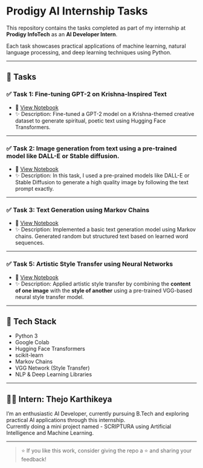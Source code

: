 # Prodigy AI Internship Tasks

This repository contains the tasks completed as part of my internship at **Prodigy InfoTech** as an **AI Developer Intern**.

Each task showcases practical applications of machine learning, natural language processing, and deep learning techniques using Python.

---

## 📘 Tasks

### ✅ Task 1: Fine-tuning GPT-2 on Krishna-Inspired Text

- 🔗 [View Notebook](Task_1/Prodigy_AI_Internship_Task_1_CLEANED.ipynb)
- ✨ Description: Fine-tuned a GPT-2 model on a Krishna-themed creative dataset to generate spiritual, poetic text using Hugging Face Transformers.

---

### ✅ Task 2: Image generation from text using a pre-trained model like DALL-E or Stable diffusion.

- 🔗 [View Notebook](Task_2/Prodigy_AI_Internship_Task_2_CLEANED.ipynb)
- ✨ Description: In this task, I used a pre-prained models like DALL-E or Stable Diffusion to generate a high quality image by following the text prompt exactly.


---

### ✅ Task 3: Text Generation using Markov Chains

- 🔗 [View Notebook](Task_3/Prodigy_AI_Internship_Task_3_CLEANED.ipynb)
- ✨ Description: Implemented a basic text generation model using Markov chains. Generated random but structured text based on learned word sequences.


---

### ✅ Task 5: Artistic Style Transfer using Neural Networks

- 🔗 [View Notebook](Task_5/Prodigy_AI_Internship_Task_5_CLEANED.ipynb)
- ✨ Description: Applied artistic style transfer by combining the **content of one image** with the **style of another** using a pre-trained VGG-based neural style transfer model.

---

## 🔧 Tech Stack

- Python 3
- Google Colab
- Hugging Face Transformers
- scikit-learn
- Markov Chains
- VGG Network (Style Transfer)
- NLP & Deep Learning Libraries

---

## 🧑‍💻 Intern: Thejo Karthikeya

I’m an enthusiastic AI Developer, currently pursuing B.Tech and exploring practical AI applications through this internship.  
Currently doing a mini project named - SCRIPTURA using Artificial Intelligence and Machine Learning.

---

> ⭐ If you like this work, consider giving the repo a ⭐ and sharing your feedback!

